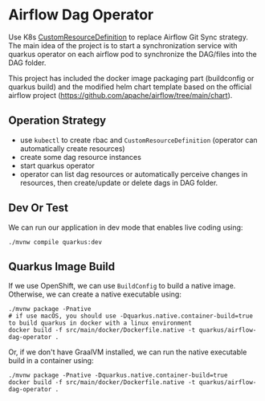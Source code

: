 # Airflow Dag Operator

Use K8s [CustomResourceDefinition](https://kubernetes.io/docs/tasks/extend-kubernetes/custom-resources/custom-resource-definitions/) to replace Airflow Git Sync strategy.
The main idea of the project is to start a synchronization service with quarkus operator on each airflow pod to synchronize the DAG/files into the DAG folder.

This project has included the docker image packaging part (buildconfig or quarkus build) and the modified helm chart template based on the official airflow project (https://github.com/apache/airflow/tree/main/chart).

## Operation Strategy

* use `kubectl` to create rbac and `CustomResourceDefinition` (operator can automatically create resources)
* create some dag resource instances
* start quarkus operator
* operator can list dag resources or automatically perceive changes in resources, then create/update or delete dags in DAG folder.

## Dev Or Test

We can run our application in dev mode that enables live coding using:
```shell script
./mvnw compile quarkus:dev
```

## Quarkus Image Build

If we use OpenShift, we can use `BuildConfig` to build a native image. 
Otherwise, we can create a native executable using:
```shell script
./mvnw package -Pnative
# if use macOS, you should use -Dquarkus.native.container-build=true to build quarkus in docker with a linux environment
docker build -f src/main/docker/Dockerfile.native -t quarkus/airflow-dag-operator .
```

Or, if we don't have GraalVM installed, we can run the native executable build in a container using:
```shell script
./mvnw package -Pnative -Dquarkus.native.container-build=true
docker build -f src/main/docker/Dockerfile.native -t quarkus/airflow-dag-operator .
```
